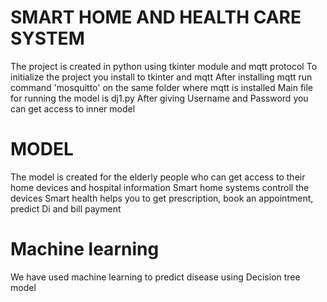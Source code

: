 # SMART HOME AND HEALTH CARE SYSTEM
The project is created in python using tkinter module and mqtt protocol
To initialize the project you install to tkinter  and mqtt
After installing mqtt run command 'mosquitto' on the same folder where mqtt is installed
Main file for running the model is dj1.py
After giving Username and Password you can get access to inner model


# MODEL 
The model is created for the elderly people who can get access to their home devices and hospital information 
Smart home systems controll the devices 
Smart health helps you to get prescription, book an appointment, predict Di and bill payment

# Machine learning 
We have used machine learning to predict disease using Decision tree model 
